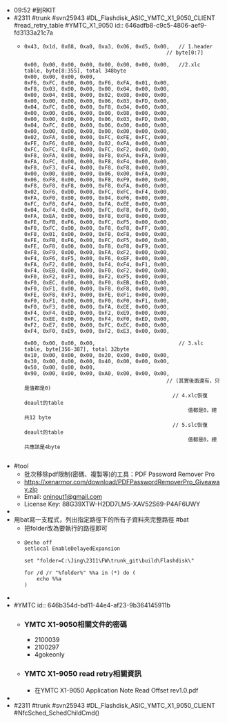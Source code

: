 - 09:52 #到RKIT
- #2311 #trunk #svn25943 #DL_Flashdisk_ASIC_YMTC_X1_9050_CLIENT #read_retry_table #YMTC_X1_9050
  id:: 646adfb8-c9c5-4806-aef9-fd3133a21c7a
	- ```
	  0x43, 0x1d, 0x08, 0xa0, 0xa3, 0x06, 0xd5, 0x00,	// 1.header
	  												// byte[0:7]
	  
	  0x00, 0x00, 0x00, 0x00, 0x00, 0x00, 0x00, 0x00,	//2.xlc table, byte[8:355], total 348byte
	  0x00, 0x00, 0x00, 0x00, 
	  0xF6, 0xFC, 0x00, 0x00, 0xF6, 0xFA, 0x01, 0x00,
	  0xF8, 0x03, 0x00, 0x00, 0x00, 0x04, 0x00, 0x00,
	  0x00, 0x04, 0x08, 0x00, 0x02, 0x08, 0x00, 0x00,
	  0x00, 0x00, 0x00, 0x00, 0x06, 0x03, 0xFD, 0x00,
	  0x04, 0xFC, 0x00, 0x00, 0xF8, 0x04, 0x00, 0x00,
	  0x00, 0x00, 0x06, 0x00, 0x00, 0x08, 0x00, 0x00,
	  0x00, 0x00, 0x00, 0x00, 0x06, 0x03, 0xFD, 0x00,
	  0x04, 0xFC, 0x00, 0x00, 0x06, 0x00, 0x00, 0x00,
	  0x00, 0x00, 0x00, 0x00, 0x00, 0x00, 0x00, 0x00,
	  0x02, 0xFA, 0x00, 0x00, 0xFC, 0xFE, 0xFC, 0x00,
	  0xFE, 0xF6, 0x00, 0x00, 0x02, 0xFA, 0x00, 0x00,
	  0xFC, 0xFC, 0xF8, 0x00, 0xFC, 0xF2, 0x00, 0x00,
	  0xF8, 0xFA, 0x00, 0x00, 0xF8, 0xFA, 0xFA, 0x00,
	  0xFA, 0xFC, 0x00, 0x00, 0xF8, 0xF4, 0x00, 0x00,
	  0xF8, 0xF3, 0xF4, 0x00, 0xF8, 0xF8, 0x00, 0x00,
	  0x00, 0x00, 0x00, 0x00, 0x06, 0x00, 0xFA, 0x00,
	  0x06, 0xF8, 0x00, 0x00, 0xF8, 0xF9, 0x00, 0x00,
	  0xF8, 0xF8, 0xF8, 0x00, 0xF8, 0xFA, 0x00, 0x00,
	  0x02, 0xF6, 0x00, 0x00, 0xFC, 0xFC, 0xF4, 0x00,
	  0xFA, 0xF0, 0x00, 0x00, 0x04, 0xF6, 0x00, 0x00,
	  0xFC, 0xF8, 0xF4, 0x00, 0xFA, 0xEE, 0x00, 0x00,
	  0x04, 0xF4, 0x00, 0x00, 0xFC, 0xF8, 0xF0, 0x00,
	  0xFA, 0xEA, 0x00, 0x00, 0xF8, 0xF8, 0x00, 0x00,
	  0xFE, 0xFB, 0xF6, 0x00, 0xFC, 0xF5, 0x00, 0x00,
	  0xF0, 0xFC, 0x00, 0x00, 0xF8, 0xF8, 0xFF, 0x00,
	  0xF8, 0x01, 0x00, 0x00, 0xF8, 0xF8, 0x00, 0x00,
	  0xFE, 0xFB, 0xF6, 0x00, 0xFC, 0xF5, 0x00, 0x00,
	  0xFE, 0xF8, 0x00, 0x00, 0xF8, 0xF8, 0xF9, 0x00,
	  0xF8, 0xF9, 0x00, 0x00, 0xFA, 0xF2, 0x00, 0x00,
	  0xF4, 0xF6, 0xF5, 0x00, 0xF6, 0xEF, 0x00, 0x00,
	  0xFA, 0xF2, 0x00, 0x00, 0xF4, 0xF4, 0xF1, 0x00,
	  0xF4, 0xEB, 0x00, 0x00, 0xF0, 0xF2, 0x00, 0x00,
	  0xF0, 0xF2, 0xF3, 0x00, 0xF2, 0xF5, 0x00, 0x00,
	  0xF0, 0xEC, 0x00, 0x00, 0xF0, 0xEB, 0xED, 0x00,
	  0xF0, 0xF1, 0x00, 0x00, 0xF8, 0xF8, 0x00, 0x00,
	  0xFE, 0xF8, 0xF3, 0x00, 0xFE, 0xF1, 0x00, 0x00,
	  0xF0, 0xF1, 0x00, 0x00, 0xF0, 0xF0, 0xF1, 0x00,
	  0xF0, 0xF3, 0x00, 0x00, 0xFA, 0xEE, 0x00, 0x00,
	  0xF4, 0xF4, 0xED, 0x00, 0xF2, 0xE9, 0x00, 0x00,
	  0xFC, 0xEE, 0x00, 0x00, 0xF4, 0xF0, 0xED, 0x00,
	  0xF2, 0xE7, 0x00, 0x00, 0xFC, 0xEC, 0x00, 0x00,
	  0xF4, 0xF0, 0xE9, 0x00, 0xF2, 0xE3, 0x00, 0x00,
	  
	  0x00, 0x00, 0x00, 0x00,							// 3.slc table, byte[356-387], total 32byte
	  0x10, 0x00, 0x00, 0x00, 0x20, 0x00, 0x00, 0x00,
	  0x30, 0x00, 0x00, 0x00, 0x40, 0x00, 0x00, 0x00,
	  0x50, 0x00, 0x00, 0x00,
	  0x90, 0x00, 0x00, 0x00, 0xA0, 0x00, 0x00, 0x00,
	  												// (其實後面還有，只是值都是0)
	                                                  // 4.xlc恢復deault的table
	                                                       值都是0，總共12 byte
	                                                  // 5.slc恢復deault的table
	                                                       值都是0，總共應該是4byte
	  												
	  ```
- #tool
	- 批次移除pdf限制(密碼、複製等)的工具：PDF Password Remover Pro
	- https://xenarmor.com/download/PDFPasswordRemoverPro_Giveaway.zip
	- Email: oninout1@gmail.com
	- License Key: 88G39XTW-H2DD7LM5-XAV52S69-P4AF6UWY
-
- 用bat寫一支程式，列出指定路徑下的所有子資料夾完整路徑 #bat
	- 把folder改為要執行的路徑即可
	- ```
	  @echo off
	  setlocal EnableDelayedExpansion
	  
	  set "folder=C:\Jing\2311\FW\trunk_git\build\Flashdisk\"
	  
	  for /d /r "%folder%" %%a in (*) do (
	      echo %%a
	  )
	  ```
-
- #YMTC
  id:: 646b354d-bd11-44e4-af23-9b364145911b
	- ### YMTC X1-9050相關文件的密碼
		- 2100039
		- 2100297
		- 4gokeonly
	- ### YMTC X1-9050 read retry相關資訊
		- 在YMTC X1-9050 Application Note Read Offset rev1.0.pdf
-
- #2311 #trunk #svn25943 #DL_Flashdisk_ASIC_YMTC_X1_9050_CLIENT #NfcSched_SchedChildCmd()